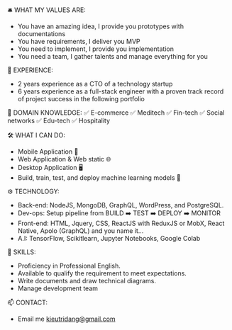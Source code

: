 🛎️ WHAT MY VALUES ARE:
- You have an amazing idea, I provide you prototypes with documentations
- You have requirements, I deliver you MVP
- You need to implement, I provide you implementation
- You need a team, I gather talents and manage everything for you

🧪 EXPERIENCE:
- 2 years experience as a CTO of a technology startup
- 6 years experience as a full-stack engineer with a proven track record of project success in the following portfolio

🦉 DOMAIN KNOWLEDGE:
✅ E-commerce
✅ Meditech
✅ Fin-tech
✅ Social networks
✅ Edu-tech
✅ Hospitality

🛠️ WHAT I CAN DO:
- Mobile Application 📱
- Web Application & Web static 🌐
- Desktop Application 🖥️
- Build, train, test, and deploy machine learning models 🤖

⚙️ TECHNOLOGY:
- Back-end: NodeJS, MongoDB, GraphQL, WordPress, and PostgreSQL.
- Dev-ops: Setup pipeline from BUILD ➡️ TEST ➡️ DEPLOY ➡️ MONITOR
- Front-end: HTML, Jquery, CSS, ReactJS with ReduxJS or MobX, React Native, Apolo (GraphQL) and you name it...
- A.I: TensorFlow, Scikitlearn, Jupyter Notebooks, Google Colab

💪 SKILLS:
- Proficiency in Professional English.
- Available to qualify the requirement to meet expectations.
- Write documents and draw technical diagrams.
- Manage development team

📫 CONTACT:
- Email me kieutridang@gmail.com

<!---
kieutridang-4-work/kieutridang-4-work is a ✨ special ✨ repository because its `README.md` (this file) appears on your GitHub profile.
You can click the Preview link to take a look at your changes.
--->
